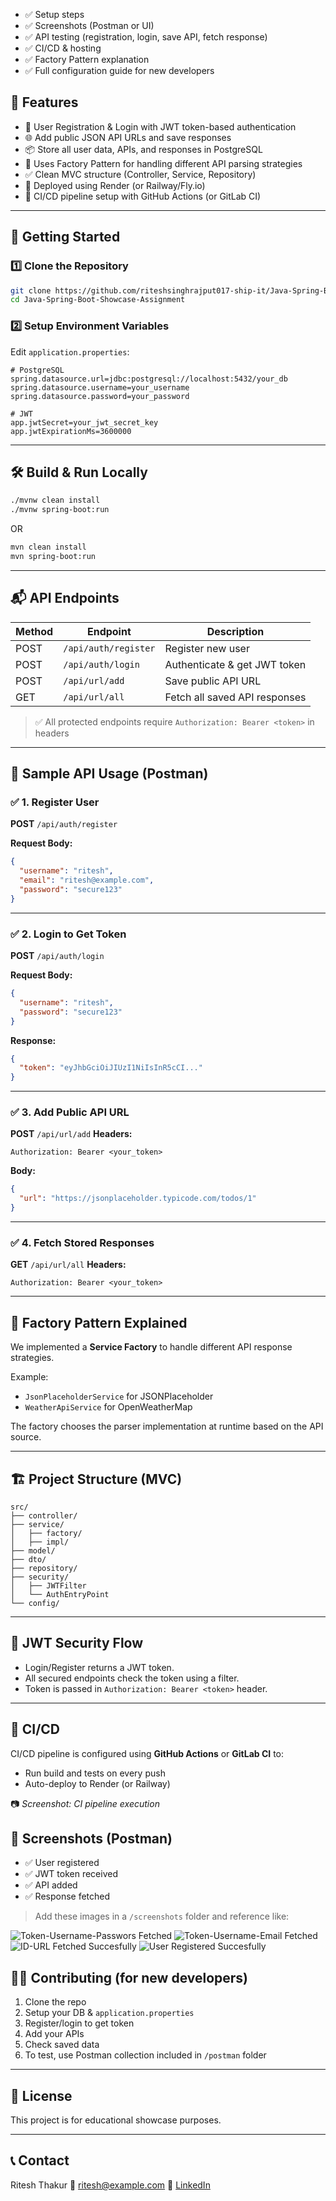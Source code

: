 

* ✅ Setup steps
* ✅ Screenshots (Postman or UI)
* ✅ API testing (registration, login, save API, fetch response)
* ✅ CI/CD & hosting
* ✅ Factory Pattern explanation
* ✅ Full configuration guide for new developers



## 📌 Features

- 🔐 User Registration & Login with JWT token-based authentication
- 🌐 Add public JSON API URLs and save responses
- 📦 Store all user data, APIs, and responses in PostgreSQL
- 🧠 Uses Factory Pattern for handling different API parsing strategies
- ✅ Clean MVC structure (Controller, Service, Repository)
- 🔧 Deployed using Render (or Railway/Fly.io)
- 🔄 CI/CD pipeline setup with GitHub Actions (or GitLab CI)

---

## 🚀 Getting Started

### 1️⃣ Clone the Repository

```bash
git clone https://github.com/riteshsinghrajput017-ship-it/Java-Spring-Boot-Showcase-Assignment.git
cd Java-Spring-Boot-Showcase-Assignment
````

### 2️⃣ Setup Environment Variables

Edit `application.properties`:

```properties
# PostgreSQL
spring.datasource.url=jdbc:postgresql://localhost:5432/your_db
spring.datasource.username=your_username
spring.datasource.password=your_password

# JWT
app.jwtSecret=your_jwt_secret_key
app.jwtExpirationMs=3600000
```

---

## 🛠️ Build & Run Locally

```bash
./mvnw clean install
./mvnw spring-boot:run
```

OR

```bash
mvn clean install
mvn spring-boot:run
```

---

## 📬 API Endpoints

| Method | Endpoint             | Description                   |
| ------ | -------------------- | ----------------------------- |
| POST   | `/api/auth/register` | Register new user             |
| POST   | `/api/auth/login`    | Authenticate & get JWT token  |
| POST   | `/api/url/add`       | Save public API URL           |
| GET    | `/api/url/all`       | Fetch all saved API responses |

> ✅ All protected endpoints require `Authorization: Bearer <token>` in headers

---

## 🧪 Sample API Usage (Postman)

### ✅ 1. Register User

**POST** `/api/auth/register`

**Request Body:**

```json
{
  "username": "ritesh",
  "email": "ritesh@example.com",
  "password": "secure123"
}
```





---

### ✅ 2. Login to Get Token

**POST** `/api/auth/login`

**Request Body:**

```json
{
  "username": "ritesh",
  "password": "secure123"
}
```

**Response:**

```json
{
  "token": "eyJhbGciOiJIUzI1NiIsInR5cCI..."
}
```


---

### ✅ 3. Add Public API URL

**POST** `/api/url/add`
**Headers:**

```
Authorization: Bearer <your_token>
```

**Body:**

```json
{
  "url": "https://jsonplaceholder.typicode.com/todos/1"
}
```


---

### ✅ 4. Fetch Stored Responses

**GET** `/api/url/all`
**Headers:**

```
Authorization: Bearer <your_token>
```



---

## 🧱 Factory Pattern Explained

We implemented a **Service Factory** to handle different API response strategies.

Example:

* `JsonPlaceholderService` for JSONPlaceholder
* `WeatherApiService` for OpenWeatherMap

The factory chooses the parser implementation at runtime based on the API source.

---

## 🏗️ Project Structure (MVC)

```
src/
├── controller/
├── service/
│   ├── factory/
│   ├── impl/
├── model/
├── dto/
├── repository/
├── security/
│   ├── JWTFilter
│   └── AuthEntryPoint
└── config/
```

---

## 🔐 JWT Security Flow

* Login/Register returns a JWT token.
* All secured endpoints check the token using a filter.
* Token is passed in `Authorization: Bearer <token>` header.

---

## 🧵 CI/CD

CI/CD pipeline is configured using **GitHub Actions** or **GitLab CI** to:

* Run build and tests on every push
* Auto-deploy to Render (or Railway)

📷 *Screenshot: CI pipeline execution*



## 📸 Screenshots (Postman)

* ✅ User registered
* ✅ JWT token received
* ✅ API added
* ✅ Response fetched

> Add these images in a `/screenshots` folder and reference like:


![Token-Username-Passwors Fetched](https://github.com/user-attachments/assets/2d11cf0a-abf1-4edb-b20e-9c3ac5710d66)
![Token-Username-Email Fetched](https://github.com/user-attachments/assets/2c3c18e7-0590-4f47-a5a7-7465a7693da5)
![ID-URL Fetched Succesfully](https://github.com/user-attachments/assets/4da0bf76-e2f7-476a-b33f-32a74ba4db82)
![User Registered Succesfully](https://github.com/user-attachments/assets/97947fd8-911e-4626-9de1-b8c3c10669bd)

## 🧑‍💻 Contributing (for new developers)

1. Clone the repo
2. Setup your DB & `application.properties`
3. Register/login to get token
4. Add your APIs
5. Check saved data
6. To test, use Postman collection included in `/postman` folder

---

## 📄 License

This project is for educational showcase purposes.

---

## 📞 Contact

Ritesh Thakur
📧 [ritesh@example.com](mailto:riteshsinghrajput017@gmail.com)
🔗 [LinkedIn](https://www.linkedin.com/in/ritesh-thakur-061825251/)



